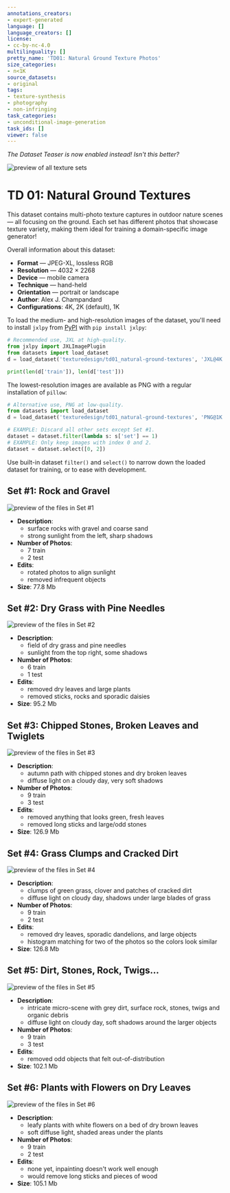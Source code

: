 ```yaml
---
annotations_creators:
- expert-generated
language: []
language_creators: []
license:
- cc-by-nc-4.0
multilinguality: []
pretty_name: 'TD01: Natural Ground Texture Photos'
size_categories:
- n<1K
source_datasets:
- original
tags:
- texture-synthesis
- photography
- non-infringing
task_categories:
- unconditional-image-generation
task_ids: []
viewer: false
---
```


_The Dataset Teaser is now enabled instead! Isn't this better?_

![preview of all texture sets](https://huggingface.co/datasets/texturedesign/td01_natural-ground-textures/resolve/main/docs/teaser.webp)


# TD 01: Natural Ground Textures

This dataset contains multi-photo texture captures in outdoor nature scenes — all focusing on the ground.  Each set has different photos that showcase texture variety, making them ideal for training a domain-specific image generator!

Overall information about this dataset:

* **Format** — JPEG-XL, lossless RGB
* **Resolution** — 4032 × 2268
* **Device** — mobile camera
* **Technique** — hand-held
* **Orientation** — portrait or landscape
* **Author**: Alex J. Champandard
* **Configurations**: 4K, 2K (default), 1K

To load the medium- and high-resolution images of the dataset, you'll need to install `jxlpy` from [PyPI](https://pypi.org/project/jxlpy/) with `pip install jxlpy`:

```python
# Recommended use, JXL at high-quality.
from jxlpy import JXLImagePlugin
from datasets import load_dataset
d = load_dataset('texturedesign/td01_natural-ground-textures', 'JXL@4K')

print(len(d['train']), len(d['test']))
```

The lowest-resolution images are available as PNG with a regular installation of `pillow`:

```python
# Alternative use, PNG at low-quality.
from datasets import load_dataset
d = load_dataset('texturedesign/td01_natural-ground-textures', 'PNG@1K')

# EXAMPLE: Discard all other sets except Set #1.
dataset = dataset.filter(lambda s: s['set'] == 1)
# EXAMPLE: Only keep images with index 0 and 2.
dataset = dataset.select([0, 2])
```

Use built-in dataset `filter()` and `select()` to narrow down the loaded dataset for training, or to ease with development.


## Set #1: Rock and Gravel

![preview of the files in Set #1](https://huggingface.co/datasets/texturedesign/td01_natural-ground-textures/resolve/main/docs/set01.webp)

* **Description**:
    - surface rocks with gravel and coarse sand
    - strong sunlight from the left, sharp shadows
* **Number of Photos**:
    - 7 train
    - 2 test
* **Edits**:
    - rotated photos to align sunlight
    - removed infrequent objects
* **Size**: 77.8 Mb


## Set #2: Dry Grass with Pine Needles

![preview of the files in Set #2](https://huggingface.co/datasets/texturedesign/td01_natural-ground-textures/resolve/main/docs/set02.webp)

* **Description**:
    - field of dry grass and pine needles
    - sunlight from the top right, some shadows
* **Number of Photos**:
    - 6 train
    - 1 test
* **Edits**:
    - removed dry leaves and large plants
    - removed sticks, rocks and sporadic daisies
* **Size**: 95.2 Mb


## Set #3: Chipped Stones, Broken Leaves and Twiglets

![preview of the files in Set #3](https://huggingface.co/datasets/texturedesign/td01_natural-ground-textures/resolve/main/docs/set03.webp)

* **Description**:
    - autumn path with chipped stones and dry broken leaves
    - diffuse light on a cloudy day, very soft shadows
* **Number of Photos**:
    - 9 train
    - 3 test
* **Edits**:
    - removed anything that looks green, fresh leaves
    - removed long sticks and large/odd stones
* **Size**: 126.9 Mb


## Set #4: Grass Clumps and Cracked Dirt

![preview of the files in Set #4](https://huggingface.co/datasets/texturedesign/td01_natural-ground-textures/resolve/main/docs/set04.webp)

* **Description**:
    - clumps of green grass, clover and patches of cracked dirt
    - diffuse light on cloudy day, shadows under large blades of grass
* **Number of Photos**:
    - 9 train
    - 2 test
* **Edits**:
    - removed dry leaves, sporadic dandelions, and large objects
    - histogram matching for two of the photos so the colors look similar
* **Size**: 126.8 Mb


## Set #5: Dirt, Stones, Rock, Twigs...

![preview of the files in Set #5](https://huggingface.co/datasets/texturedesign/td01_natural-ground-textures/resolve/main/docs/set05.webp)

* **Description**:
    - intricate micro-scene with grey dirt, surface rock, stones, twigs and organic debris
    - diffuse light on cloudy day, soft shadows around the larger objects
* **Number of Photos**:
    - 9 train
    - 3 test
* **Edits**:
    - removed odd objects that felt out-of-distribution
* **Size**: 102.1 Mb


## Set #6: Plants with Flowers on Dry Leaves

![preview of the files in Set #6](https://huggingface.co/datasets/texturedesign/td01_natural-ground-textures/resolve/main/docs/set06.webp)

* **Description**:
    - leafy plants with white flowers on a bed of dry brown leaves
    - soft diffuse light, shaded areas under the plants
* **Number of Photos**:
    - 9 train
    - 2 test
* **Edits**:
    - none yet, inpainting doesn't work well enough
    - would remove long sticks and pieces of wood
* **Size**: 105.1 Mb
